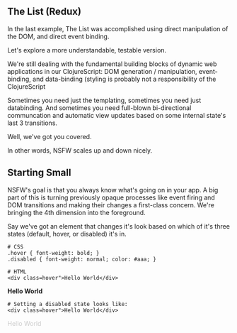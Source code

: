 ## The List (Redux) <a id="intro"></a>

In the last example, The List was accomplished using direct
manipulation of the DOM, and direct event binding.

Let's explore a more understandable, testable version.

We're still dealing with the fundamental building blocks of dynamic
web applications in our ClojureScript: DOM generation / manipulation,
event-binding, and data-binding (styling is probably not a
responsibility of the ClojureScript

Sometimes you need just the templating, sometimes you need just
databinding. And sometimes you need full-blown bi-directional
communcation and automatic view updates based on some internal state's
last 3 transitions.

Well, we've got you covered.

In other words, NSFW scales up and down nicely.


## Starting Small <a id="starting-small"></a>

NSFW's goal is that you always know what's going on in your app. A big
part of this is turning previously opaque processes like event firing
and DOM transitions and making their changes a first-class
concern. We're bringing the 4th dimension into the foreground.

Say we've got an element that changes it's look based on which of it's
three states (default, hover, or disabled) it's in.

    # CSS
    .hover { font-weight: bold; }
    .disabled { font-weight: normal; color: #aaa; }

    # HTML
    <div class=hover">Hello World</div>

<div class="example">
  <div style="font-weight: bold;">Hello World</div>
</div>

    # Setting a disabled state looks like:
    <div class=hover">Hello World</div>

<div class="example">
  <div style="color: #ccc;">Hello World</div>
</div>



<div class="example" id="the-list-redux"></div>
